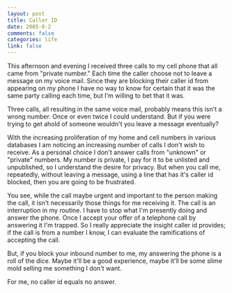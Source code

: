 ```yaml
--- 
layout: post
title: Caller ID
date: 2005-8-2
comments: false
categories: life
link: false
---
```

This afternoon and evening I received three calls to my cell phone that all came from "private number." Each time the caller choose not to leave a message on my voice mail. Since they are blocking their caller id from appearing on my phone I have no way to know for certain that it was the same party calling each time, but I'm willing to bet that it was.

Three calls, all resulting in the same voice mail, probably means this isn't a wrong number. Once or even twice I could understand. But if you were trying to get ahold of someone wouldn't you leave a message eventually?

With the increasing proliferation of my home and cell numbers in various databases I am noticing an increasing number of calls I don't wish to receive. As a personal choice I don't answer calls from "unknown" or "private" numbers. My number is private, I pay for it to be unlisted and unpublished, so I understand the desire for privacy. But when you call me, repeatedly, without leaving a message, using a line that has it's caller id blocked, then you are going to be frustrated.

You see, while the call maybe urgent and important to the person making the call, it isn't necessarily those things for me receiving it. The call is an interruption in my routine. I have to stop what I'm presently doing and answer the phone. Once I accept your offer of a telephone call by answering it I'm trapped. So I really appreciate the insight caller id provides; if the call is from a number I know, I can evaluate the ramifications of accepting the call.

But, if you block your inbound number to me, my answering the phone is a roll of the dice. Maybe it'll be a good experience, maybe it'll be some slime mold selling me something I don't want.

For me, no caller id equals no answer.
